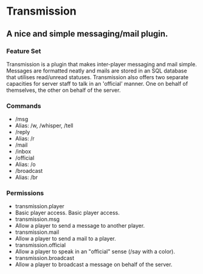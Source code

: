 ﻿# Transmission
## A nice and simple messaging/mail plugin.

### Feature Set
Transmission is a plugin that makes inter-player messaging and mail simple. Messages are formatted neatly and mails are stored in an SQL database that utilises read/unread statuses. Transmission also offers two separate capacities for server staff to talk in an 'official' manner. One on behalf of themselves, the other on behalf of the server.

### Commands
* /msg
 * Alias: /w, /whisper, /tell
* /reply
 * Alias: /r
* /mail
* /inbox
* /official
 * Alias: /o
* /broadcast
 * Alias: /br

### Permissions
* transmission.player
 * Basic player access. Basic player access.
* transmission.msg
 * Allow a player to send a message to another player.
* transmission.mail
 * Allow a player to send a mail to a player.
* transmission.official
 * Allow a player to speak in an "official" sense (/say with a color).
* transmission.broadcast
 * Allow a player to broadcast a message on behalf of the server.